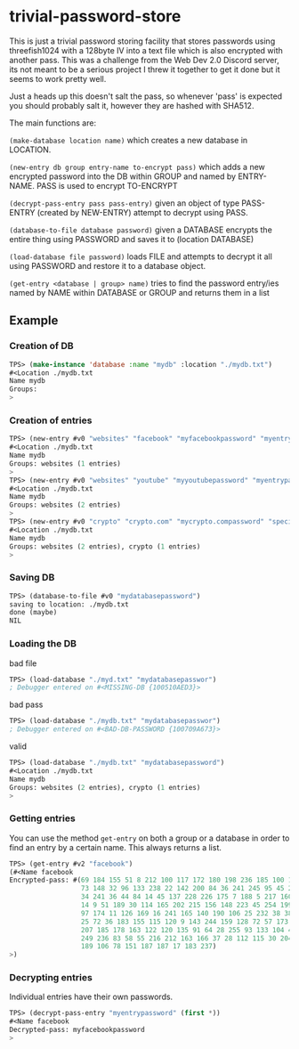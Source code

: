 # trivial-password-store
This is just a trivial password storing facility that stores passwords using threefish1024 with a 128byte IV into a text file which is also encrypted with another pass. This was a challenge from the Web Dev 2.0 Discord server, its not meant to be a serious project
I threw it together to get it done but it seems to work pretty well. 

Just a heads up this doesn't salt the pass, so whenever 'pass' is expected you should probably salt it, however they are hashed with SHA512. 

The main functions are:


`(make-database location name)` which creates a new database in LOCATION.

`(new-entry db group entry-name to-encrypt pass)` which adds a new encrypted password into the DB within GROUP and named by ENTRY-NAME. PASS is used to encrypt TO-ENCRYPT

`(decrypt-pass-entry pass pass-entry)` given an object of type PASS-ENTRY (created by NEW-ENTRY) attempt to decrypt using PASS.
 
`(database-to-file database password)` given a DATABASE encrypts the entire thing using PASSWORD and saves it to (location DATABASE)

`(load-database file password)` loads FILE and attempts to decrypt it all using PASSWORD and restore it to a database object. 

`(get-entry <database | group> name)` tries to find the password entry/ies named by NAME within DATABASE or GROUP and returns them in a list

## Example

### Creation of DB

```lisp
TPS> (make-instance 'database :name "mydb" :location "./mydb.txt")
#<Location ./mydb.txt
Name mydb
Groups: 
>
```

### Creation of entries

```lisp
TPS> (new-entry #v0 "websites" "facebook" "myfacebookpassword" "myentrypassword")
#<Location ./mydb.txt
Name mydb
Groups: websites (1 entries)
>
TPS> (new-entry #v0 "websites" "youtube" "myyoutubepassword" "myentrypassword")
#<Location ./mydb.txt
Name mydb
Groups: websites (2 entries)
>
TPS> (new-entry #v0 "crypto" "crypto.com" "mycrypto.compassword" "specialentrypassword")
#<Location ./mydb.txt
Name mydb
Groups: websites (2 entries), crypto (1 entries)
>
```

### Saving DB

```lisp
TPS> (database-to-file #v0 "mydatabasepassword")
saving to location: ./mydb.txt
done (maybe)
NIL
```

### Loading the DB

bad file

```lisp
TPS> (load-database "./myd.txt" "mydatabasepasswor")
; Debugger entered on #<MISSING-DB {100510AED3}>

```

bad pass

```lisp
TPS> (load-database "./mydb.txt" "mydatabasepasswor")
; Debugger entered on #<BAD-DB-PASSWORD {100709A673}>

```

valid

```lisp
TPS> (load-database "./mydb.txt" "mydatabasepassword")
#<Location ./mydb.txt
Name mydb
Groups: websites (2 entries), crypto (1 entries)
>
```

### Getting entries
You can use the method `get-entry` on both a group or a database in order to 
find an entry by a certain name. This always returns a list.

```lisp
TPS> (get-entry #v2 "facebook")
(#<Name facebook
Encrypted-pass: #(69 184 155 51 8 212 100 117 172 180 198 236 185 100 144 65 18
                  73 148 32 96 133 238 22 142 200 84 36 241 245 95 45 208 97 40
                  34 241 36 44 84 14 45 137 228 226 175 7 188 5 217 160 75 160
                  14 9 51 189 30 114 165 202 215 156 148 223 45 254 199 116 169
                  97 174 11 126 169 16 241 165 140 190 106 25 232 38 38 206 32
                  25 72 36 183 155 115 120 9 143 244 159 128 72 57 173 45 101
                  207 185 178 163 122 120 135 91 64 28 255 93 133 104 42 142
                  249 236 83 58 55 216 212 163 166 37 28 112 115 30 204 246 13
                  189 106 78 151 187 187 17 183 237)
>)
```

### Decrypting entries

Individual entries have their own passwords.

```lisp
TPS> (decrypt-pass-entry "myentrypassword" (first *))
#<Name facebook
Decrypted-pass: myfacebookpassword
>
```


